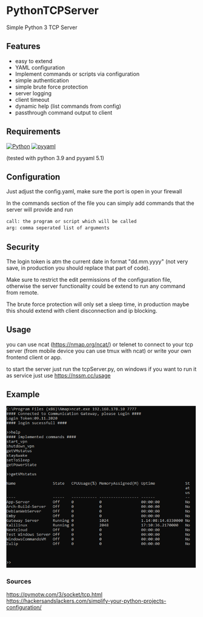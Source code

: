 # PythonTCPServer

Simple Python 3 TCP Server

## Features
* easy to extend
* YAML configuration
* Implement commands or scripts via configuration
* simple authentication
* simple brute force protection
* server logging
* client timeout
* dynamic help (list commands from config)
* passthrough command output to client

## Requirements 

[![Python](https://img.shields.io/badge/python-3.x-blue)](https://www.python.org/downloads/)
[![pyyaml](https://img.shields.io/badge/pyyaml-5.x-green)](https://pyyaml.org/wiki/PyYAMLDocumentation)

(tested with python 3.9 and pyyaml 5.1)

## Configuration

Just adjust the config.yaml, make sure the port is open in your firewall

In the commands section of the file you can simply add commands that the server will provide and run
```sh
call: the program or script which will be called
arg: comma seperated list of arguments
```

## Security

The login token is atm the current date in format "dd.mm.yyyy" (not very save, in production you should replace that part of code).

Make sure to restrict the edit permissions of the configuration file, otherwise the server functionality could be extend to run any command from remote.

The brute force protection will only set a sleep time, in production maybe this should extend with client disconnection and ip blocking. 

## Usage

you can use ncat (https://nmap.org/ncat/) or telenet to connect to your tcp server (from mobile device you can use tmux with ncat) or write your own frontend client or app.

to start the server just run the tcpServer.py, on windows if you want to run it as service just use https://nssm.cc/usage


## Example

<img src="https://github.com/secure-77/PythonTCPServer/blob/master/Example.png?raw=true" width="500">

### Sources

https://pymotw.com/3/socket/tcp.html
https://hackersandslackers.com/simplify-your-python-projects-configuration/

